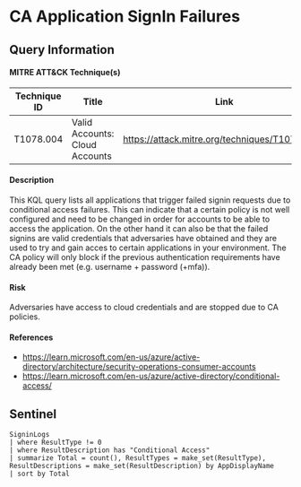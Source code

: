 # CA Application SignIn Failures

## Query Information

#### MITRE ATT&CK Technique(s)

| Technique ID | Title    | Link    |
| ---  | --- | --- |
| T1078.004 | Valid Accounts: Cloud Accounts | https://attack.mitre.org/techniques/T1078/004/|

#### Description
This KQL query lists all applications that trigger failed signin requests due to conditional access failures. This can indicate that a certain policy is not well configured and need to be changed in order for accounts to be able to access the application. On the other hand it can also be that the failed signins are valid credentials that adversaries have obtained and they are used to try and gain acces to certain applications in your environment. The CA policy will only block if the previous authentication requirements have already been met (e.g. username + password (+mfa)).

#### Risk
Adversaries have access to cloud credentials and are stopped due to CA policies.

#### References
- https://learn.microsoft.com/en-us/azure/active-directory/architecture/security-operations-consumer-accounts
- https://learn.microsoft.com/en-us/azure/active-directory/conditional-access/


## Sentinel
```KQL
SigninLogs
| where ResultType != 0
| where ResultDescription has "Conditional Access"
| summarize Total = count(), ResultTypes = make_set(ResultType), ResultDescriptions = make_set(ResultDescription) by AppDisplayName
| sort by Total
```